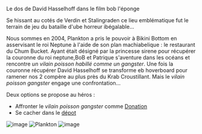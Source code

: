 Le dos de David Hasselhoff dans le film bob l'éponge

Se hissant au cotés de Verdin et Stalingraden ce lieu emblématique fut le terrain de jeu du bataille d'ube horreur ibégalable...

Nous sommes en 2004, Plankton a pris le pouvoir à Bikini Bottom en asservisant le roi Neptune à l'aide de son plan machiabelique : le restaurant du Chum Bucket.
Ayant était désigné par la princesse sirene pour récupérer la couronne du roi neptune,BoB et Patrique s'aventure dans les océans et rencontre *un vilain poisson habillé comme un gangster*. Une fois la couronne récupérer David Hasselhoff se transforme eb hoverboard pour ramener nos 2 compère au plus près du Krab Croustillant. Mais le *vilain poisson gangster* engage une confrontation...

Deux options se propose au héros : 
- Affronter le *vilain poisson gangster* comme [Donation](https://github.com/Dr-BoBy/TP2Git/blob/main/donat.md)
- Se cacher dans le [dépot](https://github.com/Dr-BoBy/TP2Git/blob/main/ledep.md)

![image](https://github.com/Dr-BoBy/TP2Git/assets/97364457/2ada3bf5-31bb-4588-9a82-1a72a464a4fa)
![Plankton](https://github.com/Dr-BoBy/TP2Git/assets/97364457/5bf8d76b-24a2-4e6c-bb1d-fdc3e30e1c98)
![image](https://github.com/Dr-BoBy/TP2Git/assets/97364457/1956620b-4935-4639-af44-b13cb57cb986)




